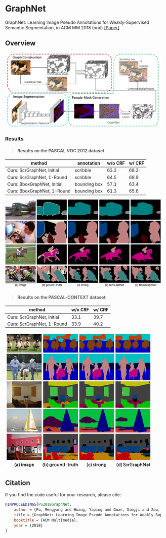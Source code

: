 # GraphNet
GraphNet: Learning Image Pseudo Annotations for Weakly-Supervised Semantic Segmentation, in ACM MM 2018 (oral) [[Paper]](https://github.com/MengyangPu/GraphNet/blob/master/GraphNet%20.pdf)

## Overview
![Illustration](illustration.png)

### Results
> #### Results on the PASCAL VOC 2012 dataset
  method                      | annotation    | w/o CRF       | w/ CRF 
  --------------------------- | ------------- | ------------- | -------------
  Ours: ScrGraphNet, Initial  | scribble      |  63.3         |  68.2
  Ours: ScrGraphNet, 1-Round  | scribble      |  64.5         |  68.9
  Ours: BboxGraphNet, Initial | bounding box  |  57.1         |  63.4
  Ours: BboxGraphNet, 1-Round | bounding box  |  61.3         |  65.6
 
![VOC Segmentation](voc_result.png)
> #### Results on the PASCAL-CONTEXT dataset
  method                      | w/o CRF       | w/ CRF 
  --------------------------- | ------------- | -------------
  Ours: ScrGraphNet, Initial  | 33.1          | 39.7
  Ours: ScrGraphNet, 1-Round  | 33.9          | 40.2
  
![CONTEXT Segmentation](context_result.png)

## Citation 
If you find the code useful for your research, please cite:
```bibtex
@INPROCEEDINGS{Pu2018GraphNet,
    author = {Pu, Mengyang and Huang, Yaping and Guan, Qingji and Zou, Qi},
    title = {GraphNet: Learning Image Pseudo Annotations for Weakly-Supervised Semantic Segmentation},
    booktitle = {ACM Multimedia},
    year = {2018}
}
```
